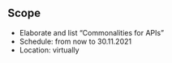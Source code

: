 ## Scope
* Elaborate and list “Commonalities for APIs”  
* Schedule: from now to 30.11.2021  
* Location: virtually  
